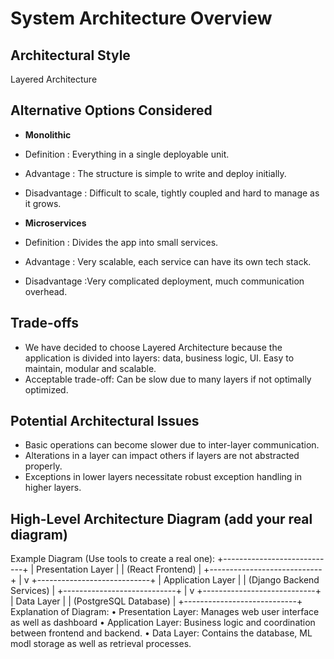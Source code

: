 # System Architecture Overview
## Architectural Style
Layered Architecture
## Alternative Options Considered
- **Monolithic**
- Definition : Everything in a single deployable unit.
- Advantage : The structure is simple to write and deploy initially.
- Disadvantage : Difficult to scale, tightly coupled and hard to manage as it grows.
  
- **Microservices**
- Definition : Divides the app into small services.
- Advantage : Very scalable, each service can have its own tech stack.
- Disadvantage :Very complicated deployment, much communication overhead.
   
## Trade-offs
- We have decided to choose Layered Architecture because the application is divided into layers: data, business logic, UI.
Easy to maintain, modular and scalable.
- Acceptable trade-off: Can be slow due to many layers if not optimally optimized.
## Potential Architectural Issues
-  Basic operations can become slower due to inter-layer communication.
-  Alterations in a layer can impact others if layers are not abstracted properly.
-  Exceptions in lower layers necessitate robust exception handling in higher layers.
## High-Level Architecture Diagram (add your real diagram)
Example Diagram (Use tools to create a real one):
+----------------------------+
| Presentation Layer |
| (React Frontend) |
+----------------------------+
 |
 v
+----------------------------+
| Application Layer |
| (Django Backend Services) |
+----------------------------+
 |
 v
+----------------------------+
| Data Layer |
| (PostgreSQL Database) |
+----------------------------+
Explanation of Diagram:
• Presentation Layer: Manages web user interface as well as dashboard
• Application Layer: Business logic and coordination between frontend and backend.
• Data Layer: Contains the database, ML modl storage as well as retrieval processes.

